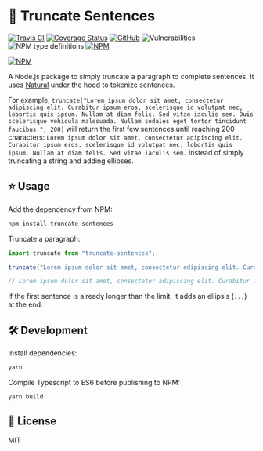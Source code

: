 # 🤏 Truncate Sentences

[![Travis CI](https://img.shields.io/travis/AnandChowdhary/truncate-sentences.svg)](https://travis-ci.org/AnandChowdhary/truncate-sentences)
[![Coverage Status](https://coveralls.io/repos/github/AnandChowdhary/truncate-sentences/badge.svg?branch=master&v=2)](https://coveralls.io/github/AnandChowdhary/truncate-sentences?branch=master)
[![GitHub](https://img.shields.io/github/license/anandchowdhary/truncate-sentences.svg)](https://github.com/AnandChowdhary/truncate-sentences/blob/master/LICENSE)
![Vulnerabilities](https://img.shields.io/snyk/vulnerabilities/github/AnandChowdhary/truncate-sentences.svg)
![NPM type definitions](https://img.shields.io/npm/types/truncate-sentences.svg)
[![NPM](https://img.shields.io/npm/v/truncate-sentences.svg)](https://www.npmjs.com/package/truncate-sentences)

[![NPM](https://nodei.co/npm/truncate-sentences.png)](https://www.npmjs.com/package/truncate-sentences)

A Node.js package to simply truncate a paragraph to complete sentences. It uses [Natural](https://github.com/NaturalNode/natural) under the hood to tokenize sentences.

For example, `truncate("Lorem ipsum dolor sit amet, consectetur adipiscing elit. Curabitur ipsum eros, scelerisque id volutpat nec, lobortis quis ipsum. Nullam at diam felis. Sed vitae iaculis sem. Duis scelerisque vehicula malesuada. Nullam sodales eget tortor tincidunt faucibus.", 200)` will return the first few sentences until reaching 200 characters: `Lorem ipsum dolor sit amet, consectetur adipiscing elit. Curabitur ipsum eros, scelerisque id volutpat nec, lobortis quis ipsum. Nullam at diam felis. Sed vitae iaculis sem.` instead of simply truncating a string and adding ellipses.

## ⭐ Usage

Add the dependency from NPM:

```bash
npm install truncate-sentences
```

Truncate a paragraph:

```js
import truncate from "truncate-sentences";

truncate("Lorem ipsum dolor sit amet, consectetur adipiscing elit. Curabitur ipsum eros, scelerisque id volutpat nec, lobortis quis ipsum. Nullam at diam felis. Sed vitae iaculis sem. Duis scelerisque vehicula malesuada. Nullam sodales eget tortor tincidunt faucibus.", 200);

// Lorem ipsum dolor sit amet, consectetur adipiscing elit. Curabitur ipsum eros, scelerisque id volutpat nec, lobortis quis ipsum. Nullam at diam felis. Sed vitae iaculis sem.
```

If the first sentence is already longer than the limit, it adds an ellipsis (`...`) at the end.

## 🛠️ Development

Install dependencies:

```bash
yarn
```

Compile Typescript to ES6 before publishing to NPM:

```bash
yarn build
```

## 📝 License

MIT
